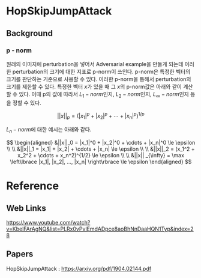 # HopSkipJumpAttack
## Background
### p - norm
원래의 이미지에 perturbation을 넣어서 Adversarial example을 만들게 되는데 이러한 perturbation의 크기에 대한 지표로 p-norm이 쓰인다. 
p-norm은 특정한 벡터의 크기를 판단하는 기준으로 사용할 수 있다. 
이러한 p-norm을 통해서 perturbation의 크기를 제한할 수 있다. 
특정한 벡터 $x$가 있을 때 그 $x$의 p-norm값은 아래와 같이 계산할 수 있다. 이때 p의 값에 따라서 $L_1-norm$인지, $L_2-norm$인지, $L_{\infty}-norm$인지 등을 정할 수 있다. 

$$||x||_p = (|x_1|^p + |x_2|^p + \cdots + |x_n|^p)^{1/p}$$

$L_n-norm$에 대한 예시는 아래와 같다. 

$$
\begin{aligned}
&||x||_0 = |x_1|^0 + |x_2|^0 + \cdots + |x_n|^0 \le \epsilon \\  
\\
&||x||_1 = |x_1| + |x_2| + \cdots + |x_n| \le \epsilon \\ 
\\
&||x||_2 = (x_1^2 + x_2^2 + \cdots + x_n^2)^{1/2} \le \epsilon \\ 
\\
&||x|| _{\infty} = \max  \left\lbrace |x_1|, |x_2|, ..., |x_n| \right\rbrace  \le \epsilon
\end{aligned}
$$

# Reference
## Web Links
https://www.youtube.com/watch?v=KbelFArAgNQ&list=PLRx0vPvlEmdADpce8aoBhNnDaaHQN1Typ&index=28

## Papers
HopSkipJumpAttack : https://arxiv.org/pdf/1904.02144.pdf  
